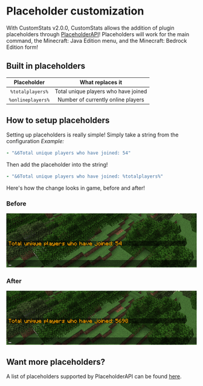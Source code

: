 # Placeholder customization
With CustomStats v2.0.0, CustomStats allows the addition of plugin placeholders through [PlaceholderAPI](https://github.com/PlaceholderAPI/PlaceholderAPI)! Placeholders will work for the main command, the Minecraft: Java Edition menu, and the Minecraft: Bedrock Edition form!

## Built in placeholders

| Placeholder      | What replaces it                       |
|:----------------:|:--------------------------------------:|
|`%totalplayers%`  | Total unique players who have joined   |
|`%onlineplayers%` | Number of currently online players     |

## How to setup placeholders
Setting up placeholders is really simple! Simply take a string from the configuration *Example:*

```yaml
- "&6Total unique players who have joined: 54"
```
Then add the placeholder into the string!
```yaml
- "&6Total unique players who have joined: %totalplayers%"
```

Here's how the change looks in game, before and after!

### Before

![Before change](/img/before.png)

### After

![After change](/img/after.png)

## Want more placeholders?
A list of placeholders supported by PlaceholderAPI can be found [here](https://github.com/PlaceholderAPI/PlaceholderAPI/wiki/Placeholders).